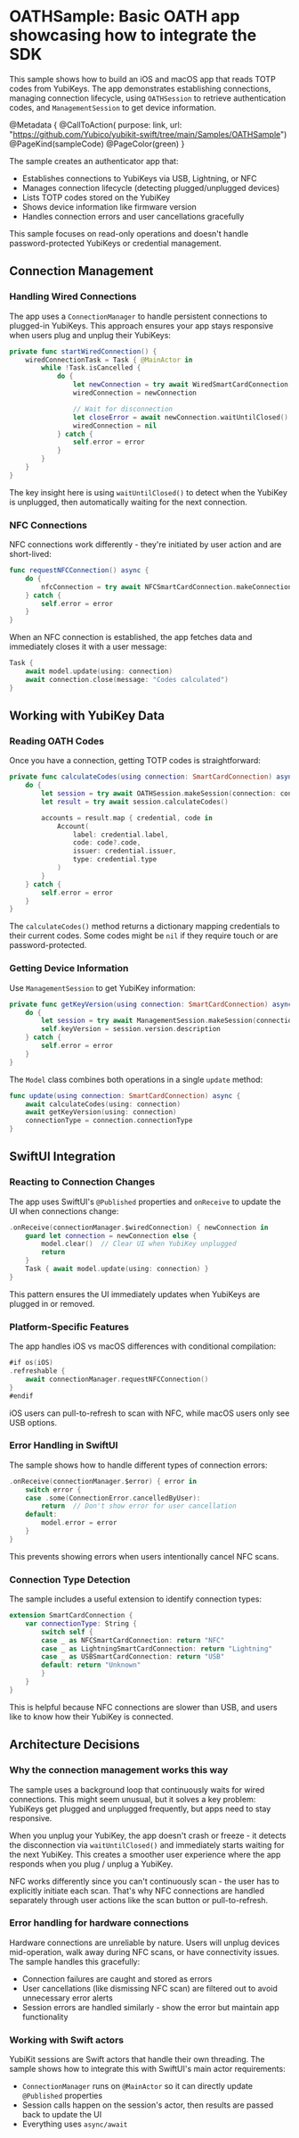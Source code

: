 # OATHSample: Basic OATH app showcasing how to integrate the SDK

This sample shows how to build an iOS and macOS app that reads TOTP codes from YubiKeys. The app demonstrates establishing connections, managing connection lifecycle, using ``OATHSession`` to retrieve authentication codes, and ``ManagementSession`` to get device information.

@Metadata {
    @CallToAction(
        purpose: link,
        url: "https://github.com/Yubico/yubikit-swift/tree/main/Samples/OATHSample")
    @PageKind(sampleCode)
    @PageColor(green)
}

The sample creates an authenticator app that:
- Establishes connections to YubiKeys via USB, Lightning, or NFC
- Manages connection lifecycle (detecting plugged/unplugged devices)
- Lists TOTP codes stored on the YubiKey
- Shows device information like firmware version
- Handles connection errors and user cancellations gracefully

This sample focuses on read-only operations and doesn't handle password-protected YubiKeys or credential management.

## Connection Management

### Handling Wired Connections

The app uses a `ConnectionManager` to handle persistent connections to plugged-in YubiKeys. This approach ensures your app stays responsive when users plug and unplug their YubiKeys:

```swift
private func startWiredConnection() {
    wiredConnectionTask = Task { @MainActor in
        while !Task.isCancelled {
            do {
                let newConnection = try await WiredSmartCardConnection.makeConnection()
                wiredConnection = newConnection

                // Wait for disconnection
                let closeError = await newConnection.waitUntilClosed()
                wiredConnection = nil
            } catch {
                self.error = error
            }
        }
    }
}
```

The key insight here is using `waitUntilClosed()` to detect when the YubiKey is unplugged, then automatically waiting for the next connection.

### NFC Connections

NFC connections work differently - they're initiated by user action and are short-lived:

```swift
func requestNFCConnection() async {
    do {
        nfcConnection = try await NFCSmartCardConnection.makeConnection()
    } catch {
        self.error = error
    }
}
```

When an NFC connection is established, the app fetches data and immediately closes it with a user message:

```swift
Task {
    await model.update(using: connection)
    await connection.close(message: "Codes calculated")
}
```

## Working with YubiKey Data

### Reading OATH Codes

Once you have a connection, getting TOTP codes is straightforward:

```swift
private func calculateCodes(using connection: SmartCardConnection) async {
    do {
        let session = try await OATHSession.makeSession(connection: connection)
        let result = try await session.calculateCodes()

        accounts = result.map { credential, code in
            Account(
                label: credential.label,
                code: code?.code,
                issuer: credential.issuer,
                type: credential.type
            )
        }
    } catch {
        self.error = error
    }
}
```

The `calculateCodes()` method returns a dictionary mapping credentials to their current codes. Some codes might be `nil` if they require touch or are password-protected.

### Getting Device Information

Use `ManagementSession` to get YubiKey information:

```swift
private func getKeyVersion(using connection: SmartCardConnection) async {
    do {
        let session = try await ManagementSession.makeSession(connection: connection)
        self.keyVersion = session.version.description
    } catch {
        self.error = error
    }
}
```

The `Model` class combines both operations in a single `update` method:

```swift
func update(using connection: SmartCardConnection) async {
    await calculateCodes(using: connection)
    await getKeyVersion(using: connection)
    connectionType = connection.connectionType
}
```

## SwiftUI Integration

### Reacting to Connection Changes

The app uses SwiftUI's `@Published` properties and `onReceive` to update the UI when connections change:

```swift
.onReceive(connectionManager.$wiredConnection) { newConnection in
    guard let connection = newConnection else {
        model.clear()  // Clear UI when YubiKey unplugged
        return
    }
    Task { await model.update(using: connection) }
}
```

This pattern ensures the UI immediately updates when YubiKeys are plugged in or removed.

### Platform-Specific Features

The app handles iOS vs macOS differences with conditional compilation:

```swift
#if os(iOS)
.refreshable {
    await connectionManager.requestNFCConnection()
}
#endif
```

iOS users can pull-to-refresh to scan with NFC, while macOS users only see USB options.

### Error Handling in SwiftUI

The sample shows how to handle different types of connection errors:

```swift
.onReceive(connectionManager.$error) { error in
    switch error {
    case .some(ConnectionError.cancelledByUser):
        return  // Don't show error for user cancellation
    default:
        model.error = error
    }
}
```

This prevents showing errors when users intentionally cancel NFC scans.

### Connection Type Detection

The sample includes a useful extension to identify connection types:

```swift
extension SmartCardConnection {
    var connectionType: String {
        switch self {
        case _ as NFCSmartCardConnection: return "NFC"
        case _ as LightningSmartCardConnection: return "Lightning"
        case _ as USBSmartCardConnection: return "USB"
        default: return "Unknown"
        }
    }
}
```

This is helpful because NFC connections are slower than USB, and users like to know how their YubiKey is connected.

## Architecture Decisions

### Why the connection management works this way

The sample uses a background loop that continuously waits for wired connections. This might seem unusual, but it solves a key problem: YubiKeys get plugged and unplugged frequently, but apps need to stay responsive.

When you unplug your YubiKey, the app doesn't crash or freeze - it detects the disconnection via `waitUntilClosed()` and immediately starts waiting for the next YubiKey. This creates a smoother user experience where the app responds when you plug / unplug a YubiKey.

NFC works differently since you can't continuously scan - the user has to explicitly initiate each scan. That's why NFC connections are handled separately through user actions like the scan button or pull-to-refresh.

### Error handling for hardware connections

Hardware connections are unreliable by nature. Users will unplug devices mid-operation, walk away during NFC scans, or have connectivity issues. The sample handles this gracefully:

- Connection failures are caught and stored as errors
- User cancellations (like dismissing NFC scan) are filtered out to avoid unnecessary error alerts
- Session errors are handled similarly - show the error but maintain app functionality

### Working with Swift actors

YubiKit sessions are Swift actors that handle their own threading. The sample shows how to integrate this with SwiftUI's main actor requirements:

- `ConnectionManager` runs on `@MainActor` so it can directly update `@Published` properties
- Session calls happen on the session's actor, then results are passed back to update the UI
- Everything uses `async/await`
